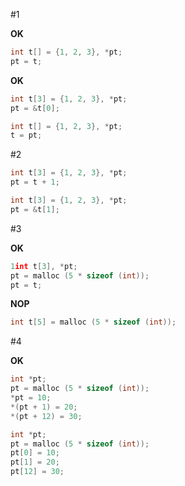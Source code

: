 #1

**OK**
```c
int t[] = {1, 2, 3}, *pt; 
pt = t;
```

**OK**
```c
int t[3] = {1, 2, 3}, *pt;
pt = &t[0];
```

```c
int t[] = {1, 2, 3}, *pt;
t = pt;
```


#2

```c
int t[3] = {1, 2, 3}, *pt;
pt = t + 1;
```

```c
int t[3] = {1, 2, 3}, *pt;
pt = &t[1];
```

#3

**OK**
```c
1int t[3], *pt;
pt = malloc (5 * sizeof (int));
pt = t;
```

**NOP**
```c
int t[5] = malloc (5 * sizeof (int));
```


#4

**OK**
```c
int *pt;
pt = malloc (5 * sizeof (int));
*pt = 10;
*(pt + 1) = 20;
*(pt + 12) = 30;
```

```c
int *pt;
pt = malloc (5 * sizeof (int));
pt[0] = 10;
pt[1] = 20;
pt[12] = 30;
```